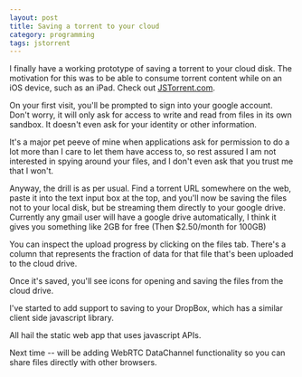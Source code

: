 ```yaml
---
layout: post
title: Saving a torrent to your cloud
category: programming
tags: jstorrent
---
```


I finally have a working prototype of saving a torrent to your cloud disk. The motivation for this was to be able to consume torrent content while on an iOS device, such as an iPad. Check out <a href="http://jstorrent.com">JSTorrent.com</a>. 

On your first visit, you'll be prompted to sign into your google account. Don't worry, it will only ask for access to write and read from files in its own sandbox. It doesn't even ask for your identity or other information.

It's a major pet peeve of mine when applications ask for permission to do a lot more than I care to let them have access to, so rest assured I am not interested in spying around your files, and I don't even ask that you trust me that I won't.

Anyway, the drill is as per usual. Find a torrent URL somewhere on the web, paste it into the text input box at the top, and you'll now be saving the files not to your local disk, but be streaming them directly to your google drive. Currently any gmail user will have a google drive automatically, I think it gives you something like 2GB for free (Then $2.50/month for 100GB)

You can inspect the upload progress by clicking on the files tab. There's a column that represents the fraction of data for that file that's been uploaded to the cloud drive.

Once it's saved, you'll see icons for opening and saving the files from the cloud drive.

I've started to add support to saving to your DropBox, which has a similar client side javascript library.

All hail the static web app that uses javascript APIs.

Next time -- will be adding WebRTC DataChannel functionality so you can share files directly with other browsers.